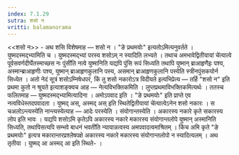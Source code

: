 ```yaml
---
index: 7.1.29
sutra: शसो न
vritti: balamanorama
---
```


<<शसो न>> - अथ शसि विशेषमाह — शसो न । "ङे प्रथमयोः" इत्यतोऽमित्यनुवर्तते । युष्मदस्मद्भ्यामिति च । युष्मदस्मद्भ्यां परस्य शसोऽम् न स्यादिति लभ्यते । तथाच अमभावेद्वितीयायां चे॑त्यात्वे पूर्वसवर्णदीर्घेतस्माच्छस नः पुंसी॑ति नत्वे युष्मानिति यद्यपि पुंसि रूपं सिध्यति तथापि युष्मान् ब्राआहृणैइः पश्य, अस्मान्ब्राआहृणीः पश्य, युष्मान् ब्राआहृणकुलानि पस्य, असमान् ब्राआहृणकुलानि पस्येति स्त्रीनपुंसकयोर्न सिध्येत । अतो नेदं सूत्रं शसोऽम्निषेधपरं, किं तु शसो नकारोऽत्र विदीयते इत्यभिप्रेत्य  — तर्हि "शसो न" इति प्रथमा कुतो न श्रूयते इत्याशङ्क्यच आह — नेत्यविभक्तिकमिति । लुप्तप्रथमाविभक्तिकमित्यर्थः । ततस्च फलितमाह — युष्मदस्मद्भ्यामित्यादिना । अमोऽपवाद इति । "ङे प्रथमयोः" इति प्राप्ते एव नत्वविधेस्तदपवादता । युष्मद् अस्, अस्मद् अस् इति स्थितेद्वितीयायां चे॑त्यात्वेऽनेन शसो नकारः । स चअलोऽन्त्यस्ये॑ति नान्त्यस्येत्याह — आदेः परस्येति । संयोगान्तस्येति । अकारस्य नकारे कृते सकारस्य लोप इति भावः । यद्यपि शसोऽमि कृतेऽपि अकारस्य नकारे मकारस्य संयोगान्तलोपे युष्मान् अस्मानिति सिध्यति, तथापिसत्यपि सम्भवे बाधनं भवती॑ति न्यायान्नत्वस्य अमपवादत्वमाश्रितम् । किंच अमि कृते "ङे प्रथमयोः" इत्यत्र मकारान्तरप्रश्लेषपक्षे अकारस्य नकारे मकारस्य संयोगान्तलोपो न स्यादित्यलम् । अथ तृतीया । युष्मद् आ अस्मद् आ इति स्थिते- ।